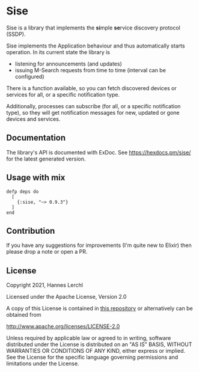 # Sise

Sise is a library that implements the **si**mple **se**rvice
discovery protocol (SSDP).

Sise implements the Application behaviour and thus automatically starts
operation. In its current state the library is
- listening for announcements (and updates)
- issuing M-Search requests from time to time (interval can be configured)

There is a function available, so you can fetch discovered devices or services
for all, or a specific notification type.

Additionally, processes can subscribe (for all, or a specific notification
type), so they will get notification messages for new, updated or gone
devices and services.

## Documentation

The library's API is documented with ExDoc. See https://hexdocs.pm/sise/
for the latest generated version.

## Usage with mix

```
defp deps do
  [
    {:sise, "~> 0.9.3"}
  ]
end
```

## Contribution

If you have any suggestions for improvements (I'm quite new to Elixir)
then please drop a note or open a PR.

## License

Copyright 2021, Hannes Lerchl

Licensed under the Apache License, Version 2.0

A copy of this License is contained in [this repository](LICENSE.txt) or
alternatively can be obtained from

http://www.apache.org/licenses/LICENSE-2.0

Unless required by applicable law or agreed to in writing, software
distributed under the License is distributed on an "AS IS" BASIS,
WITHOUT WARRANTIES OR CONDITIONS OF ANY KIND, either express or implied.
See the License for the specific language governing permissions and
limitations under the License.
